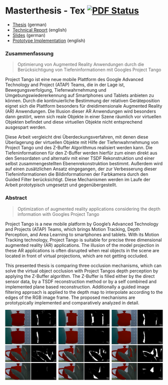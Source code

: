 # Masterthesis - Tex [![PDF Status](https://www.sharelatex.com/github/repos/stetro/masterthesis/builds/latest/badge.svg)](https://www.sharelatex.com/github/repos/stetro/masterthesis/builds/latest/output.pdf) 


* [Thesis](main.pdf) (german)
* [Technical Report](report.pdf) (english)
* [Slides](http://stetro.github.io/masterthesis/slides) (german)
* [Prototype Implementation](https://github.com/stetro/project-tango-poc) (english)


### Zusammenfassung

> Optimierung von Augmented Reality Anwendungen durch die Berücksichtigung von Tiefeninformationen mit Googles Project Tango

Project Tango ist eine neue mobile Plattform des Google Advanced Technology and Project (ATAP) Teams, die in der Lage ist, Bewegungsverfolgung, Tiefenwahrnehmung und Umgebungswiedererkennung auf Smartphones und Tablets anbieten zu können. Durch die kontinuierliche Bestimmung der relativen Geräteposition eignet sich die Plattform besonders für dreidimensionale Augmented Reality (AR) Anwendungen. Die Illusion dieser AR Anwendungen wird besonders dann gestört, wenn sich reale Objekte in einer Szene räumlich vor virtuellen Objekten befindet und diese virtuellen Objekte nicht entsprechend ausgespart werden. 

Diese Arbeit vergleicht drei Überdeckungsverfahren, mit denen diese Überlagerung der virtuellen Objekte mit Hilfe der Tiefenwahrnehmung von Project Tango und des Z-Buffer Algorithmus realisiert werden kann. Die Tiefeninformationen für den Z-Buffer werden hierfür zum einen direkt aus den Sensordaten und alternativ mit einer TSDF Rekonstruktion und einer selbst zusammengestellten Ebenenrekonstruktion bestimmt. Außerdem wird auf einen zusätzlichen Ansatz eingegangen, der zur Verbesserung dieser Tiefeninformationen die Bildinformationen der Farbkamera durch den Guided Filter berücksichtigt. Diese Mechanismen werden im Laufe der Arbeit prototypisch umgesetzt und gegenübergestellt. 

### Abstract

> Optimization of augmented reality applications considering the depth information with Googles Project Tango

Project Tango is a new mobile platform by Google’s Advanced Technology and Projects (ATAP) Teams, which brings Motion Tracking, Depth Perception, and Area Learning to smartphones and tablets. With its Motion Tracking technology, Project Tango is suitable for precise three dimensional augmented reality (AR) applications. The illusion of the model projection in these AR applications is often disrupted when real objects in the scene are located in front of virtual projections, which are not getting occluded.

This presented thesis is comparing three occlusion mechanisms, which can solve the virtual object occlusion with Project Tangos depth perception by applying the Z-Buffer algorithm. The Z-Buffer is filled either by the direct sensor data, by a TSDF reconstruction method or by a self combined and implemented plane based reconstruction. Additionally a guided image filtering approach is applied to the depth map to interpolate according to the edges of the RGB image frame. The proposed mechanisms are prototypically  implemented and comparatively analyzed in detail.


![Evaluation Results #1](content/images/evaluation/static_occlusion_results.png)
![Evaluation Results #2](content/images/evaluation/plant_occlusion_results.png)

